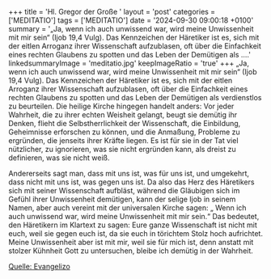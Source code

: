 +++
title = 'Hl. Gregor der Große  '
layout = 'post'
categories = ['MEDITATIO']
tags = ['MEDITATIO']
date = '2024-09-30 09:00:18 +0100'
summary = '„Ja, wenn ich auch unwissend war, wird meine Unwissenheit mit mir sein“ (Ijob 19,4 Vulg). Das Kennzeichen der Häretiker ist es, sich mit der eitlen Arroganz ihrer Wissenschaft aufzublasen, oft über die Einfachkeit eines rechten Glaubens zu spotten und das Leben der Demütigen als ....'
linkedsummaryImage = 'meditatio.jpg'
keepImageRatio = 'true'
+++
„Ja, wenn ich auch unwissend war, wird meine Unwissenheit mit mir sein“ (Ijob 19,4 Vulg). Das Kennzeichen der Häretiker ist es, sich mit der eitlen Arroganz ihrer Wissenschaft aufzublasen, oft über die Einfachkeit eines rechten Glaubens zu spotten und das Leben der Demütigen als verdienstlos zu beurteilen.<!--more--> Die heilige Kirche hingegen handelt anders: Vor jeder Wahrheit, die zu ihrer echten Weisheit gelangt, beugt sie demütig ihr Denken, flieht die Selbstherrlichkeit der Wissenschaft, die Einbildung, Geheimnisse erforschen zu können, und die Anmaßung, Probleme zu ergründen, die jenseits ihrer Kräfte liegen. Es ist für sie in der Tat viel nützlicher, zu ignorieren, was sie nicht ergründen kann, als dreist zu definieren, was sie nicht weiß.

Andererseits sagt man, dass mit uns ist, was für uns ist, und umgekehrt, dass nicht mit uns ist, was gegen uns ist. Da also das Herz des Häretikers sich mit seiner Wissenschaft aufbläst, während die Gläubigen sich im Gefühl ihrer Unwissenheit demütigen, kann der selige Ijob in seinem Namen, aber auch vereint mit der universalen Kirche sagen: „ Wenn ich auch unwissend war, wird meine Unwissenheit mit mir sein.“  Das bedeutet, den Häretikern im Klartext zu sagen: Eure ganze Wissenschaft ist nicht mit euch, weil sie gegen euch ist, da sie euch in törichtem Stolz hoch aufrichtet. Meine Unwissenheit aber ist mit mir, weil sie für mich ist, denn anstatt mit stolzer Kühnheit Gott zu untersuchen, bleibe ich demütig in der Wahrheit.


[Quelle: Evangelizo](https://evangeliumtagfuertag.org/DE/gospel)
